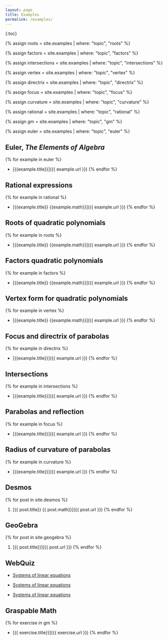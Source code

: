 ```yaml
---
layout: page
title: Examples
permalink: /examples/
---
```


{:toc}

{% assign roots = site.examples | where: "topic", "roots" %}

{% assign factors = site.examples | where: "topic", "factors" %}

{% assign intersections = site.examples | where: "topic", "intersections" %}

{% assign vertex = site.examples | where: "topic", "vertex" %}

{% assign directrix = site.examples | where: "topic", "directrix" %}

{% assign focus = site.examples | where: "topic", "focus" %}

{% assign curvature = site.examples | where: "topic", "curvature" %}

{% assign rational = site.examples | where: "topic", "rational" %}

{% assign gm = site.examples | where: "topic", "gm" %}

{% assign euler = site.examples | where: "topic", "euler" %}

## Euler, *The Elements of Algebra*

{% for example in euler %}
- [{{example.title}}]({{ example.url }})
{% endfor %}

## Rational expressions

{% for example in rational %}
- [{{example.title}} {{example.math}}]({{ example.url }})
{% endfor %}

## Roots of quadratic polynomials

{% for example in roots %}
- [{{example.title}} {{example.math}}]({{ example.url }})
{% endfor %}

## Factors quadratic polynomials

{% for example in factors %}
- [{{example.title}} {{example.math}}]({{ example.url }})
{% endfor %}

## Vertex form for quadratic polynomials

{% for example in vertex %}
- [{{example.title}} {{example.math}}]({{ example.url }})
{% endfor %}

## Focus and directrix of parabolas

{% for example in directrix %}
- [{{example.title}}]({{ example.url }})
{% endfor %}

## Intersections

{% for example in intersections %}
- [{{example.title}}]({{ example.url }})
{% endfor %}

## Parabolas and reflection

{% for example in focus %}
- [{{example.title}}]({{ example.url }})
{% endfor %}

## Radius of curvature of parabolas

{% for example in curvature %}
- [{{example.title}}]({{ example.url }})
{% endfor %}

## Desmos

{% for post in site.desmos %}
1. [{{ post.title}} {{ post.math}}]({{ post.url }})
{% endfor %}

## GeoGebra

{% for post in site.geogebra %}
1. [{{ post.title}}]({{ post.url }})
{% endfor %}

## WebQuiz

- [Systems of linear equations](https://jordanbell.info/WebQuiz/wq1.html)

- [Systems of linear equations](https://jordanbell.info/WebQuiz/wq2.html)

- [Systems of linear equations](https://jordanbell.info/WebQuiz/wq3.html)

## Graspable Math

{% for exercise in gm %}
- [{{ exercise.title}}]({{ exercise.url }})
{% endfor %}